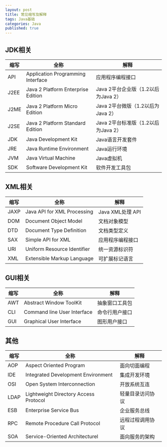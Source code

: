 ```yaml
---  
layout: post  
title: 常见缩写及解释  
tags: Java基础  
categories: Java  
published: true  
---  
```


## JDK相关

| 缩写 |                全称                |                 解释                |
|------|------------------------------------|-------------------------------------|
| API  | Application Programming Interface  | 应用程序编程接口                    |
| J2EE | Java 2 Platform Enterprise Edition | Java 2平台企业版（1.2以后为Java 2） |
| J2ME | Java 2 Platform Micro Edition      | Java 2平台微版（1.2以后为Java 2）   |
| J2SE | Java 2 Platform Standard Edition   | Java 2平台标准版（1.2以后为Java 2） |
| JDK  | Java Development Kit               | Java语言开发套件                    |
| JRE  | Java Runtime Environment           | Java运行环境                        |
| JVM  | Java Virtual Machine               | Java虚拟机                          |
| SDK  | Software Development Kit           | 软件开发工具包                      |

## XML相关

| 缩写 |             全称            |       解释       |
|------|-----------------------------|------------------|
| JAXP | Java API for XML Processing | Java XML处理 API |
| DOM  | Document Object Model       | 文档对象模型     |
| DTD  | Document Type Definition    | 文档类型定义     |
| SAX  | Simple API for XML          | 应用程序编程接口 |
| URI  | Uniform Resource Identifier | 统一资源标识符   |
| XML  | Extensible Markup Language  | 可扩展标记语言   |

## GUI相关

| 缩写 |             全称            |      解释      |
|------|-----------------------------|----------------|
| AWT  | Abstract Window ToolKit     | 抽象窗口工具包 |
| CLI  | Command line User Interface | 命令行用户接口 |
| GUI  | Graphical User Interface    | 图形用户接口   |

## 其他

| 缩写 |                  全称                 |       解释       |
|------|---------------------------------------|------------------|
| AOP  | Aspect Oriented Program               | 面向切面编程     |
| IDE  | Integrated Development Environment    | 集成开发环境     |
| OSI  | Open System Interconnection           | 开放系统互连     |
| LDAP | Lightweight Directory Access Protocol | 轻量目录访问协议 |
| ESB | Enterprise Service Bus | 企业服务总线 |
| RPC | Remote Procedure Call Protocol | 远程过程调用协议 |
| SOA | Service-Oriented Architecturel | 面向服务的架构 |
